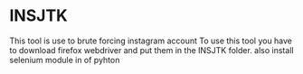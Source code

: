 # INSJTK
This tool is use to brute forcing instagram account
To use this tool you have to download firefox webdriver and put them in the INSJTK folder.
also install selenium module in of pyhton
